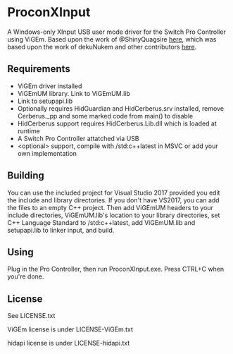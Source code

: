 # ProconXInput

A Windows-only XInput USB user mode driver for the Switch Pro Controller using ViGEm.
Based upon the work of @ShinyQuagsire [here](https://github.com/shinyquagsire23/HID-Joy-Con-Whispering), which was based upon the work of dekuNukem and other contributors [here](https://github.com/dekuNukem/Nintendo_Switch_Reverse_Engineering).

## Requirements

- ViGEm driver installed
- ViGEmUM library. Link to ViGEmUM.lib
- Link to setupapi.lib
- Optionally requires HidGuardian and HidCerberus.srv installed, remove Cerberus._pp and some marked code from main() to disable
- HidCerberus support requires HidCerberus.Lib.dll which is loaded at runtime
- A Switch Pro Controller attatched via USB
- &lt;optional&gt; support, compile with /std:c++latest in MSVC or add your own implementation

## Building

You can use the included project for Visual Studio 2017 provided you edit the include and library directories. If you don't have VS2017, you can add the files to an empty C++ project. Then add ViGEmUM headers to your include directories, ViGEmUM.lib's location to your library directories, set C++ Language Standard to /std:c++latest, add ViGEmUM.lib and setupapi.lib to linker input, and build.

## Using

Plug in the Pro Controller, then run ProconXInput.exe. Press CTRL+C when you're done.

## License

See LICENSE.txt

ViGEm license is under LICENSE-ViGEm.txt

hidapi license is under LICENSE-hidapi.txt
